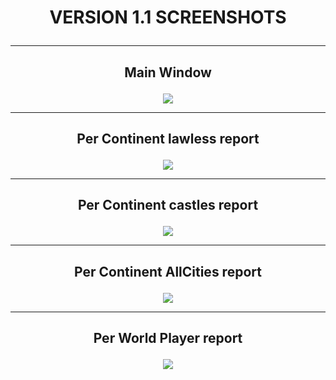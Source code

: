 # <p align='center'>VERSION 1.1 SCREENSHOTS</p> #

---

## <p align='center'>Main Window</p> ##

<p align='center'><img src='http://lou-mapinfo.googlecode.com/files/lou-mapinfo-preview-main.png' /> </p>


---

## <p align='center'>Per Continent lawless report</p> ##

<p align='center'><img src='http://lou-mapinfo.googlecode.com/files/lou-mapinfo-preview-lawless.png' /> </p>


---

## <p align='center'>Per Continent castles report</p> ##

<p align='center'><img src='http://lou-mapinfo.googlecode.com/files/lou-mapinfo-preview-castles.png' /> </p>


---

## <p align='center'>Per Continent AllCities report</p> ##

<p align='center'><img src='http://lou-mapinfo.googlecode.com/files/lou-mapinfo-preview-cities.png' /> </p>


---

## <p align='center'>Per World Player report</p> ##

<p align='center'><img src='http://lou-mapinfo.googlecode.com/files/lou-mapinfo-preview-player.png' /> </p>
